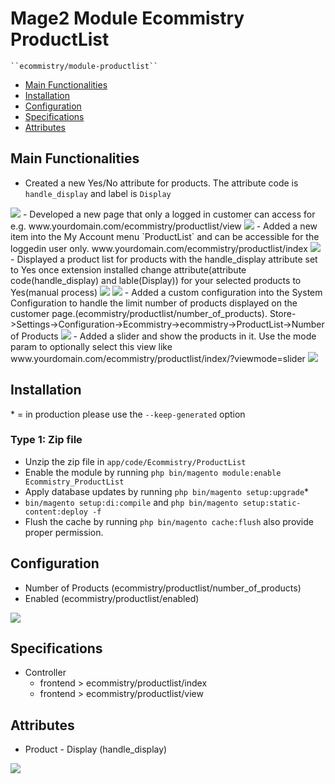 # Mage2 Module Ecommistry ProductList

    ``ecommistry/module-productlist``

 - [Main Functionalities](#markdown-header-main-functionalities)
 - [Installation](#markdown-header-installation)
 - [Configuration](#markdown-header-configuration)
 - [Specifications](#markdown-header-specifications)
 - [Attributes](#markdown-header-attributes)


## Main Functionalities
- Created a new Yes/No attribute for products. The attribute code is `handle_display` and label is `Display`
<img src="https://raw.githubusercontent.com/jaiminmagento/M2Screenshot/master/ProductList/admin_product_attribute.png" />
- Developed a new page that only a logged in customer can access for e.g. www.yourdomain.com/ecommistry/productlist/view
<img src="https://raw.githubusercontent.com/jaiminmagento/M2Screenshot/master/ProductList/frontend_standalone_page.png" />
- Added a new item into the My Account menu `ProductList` and can be accessible for the loggedin user only. www.yourdomain.com/ecommistry/productlist/index
<img src="https://raw.githubusercontent.com/jaiminmagento/M2Screenshot/master/ProductList/frontend_myaccount.png" />
- Displayed a product list for products with the handle_display attribute set to Yes
once extension installed change attribute(attribute code(handle_display) and lable(Display)) for your selected products to Yes(manual process)
<img src="https://raw.githubusercontent.com/jaiminmagento/M2Screenshot/master/ProductList/admin_product_attribute.png" />
<img src="https://raw.githubusercontent.com/jaiminmagento/M2Screenshot/master/ProductList/frontend_myaccount.png" /> 
- Added a custom configuration into the System Configuration to handle the limit number of products displayed on the customer page.(ecommistry/productlist/number_of_products). Store->Settings->Configuration->Ecommistry->ecommistry->ProductList->Number of Products
<img src="https://raw.githubusercontent.com/jaiminmagento/M2Screenshot/master/ProductList/admin-config.png" />
- Added a slider and show the products in it. Use the mode param to optionally select this view like www.yourdomain.com/ecommistry/productlist/index/?viewmode=slider
<img src="https://raw.githubusercontent.com/jaiminmagento/M2Screenshot/master/ProductList/frontend_myaccount_slider.png" />


## Installation
\* = in production please use the `--keep-generated` option

### Type 1: Zip file

 - Unzip the zip file in `app/code/Ecommistry/ProductList`
 - Enable the module by running `php bin/magento module:enable Ecommistry_ProductList`
 - Apply database updates by running `php bin/magento setup:upgrade`\*
 - `bin/magento setup:di:compile` and `php bin/magento setup:static-content:deploy -f`
 - Flush the cache by running `php bin/magento cache:flush` also provide proper permission.


## Configuration

 - Number of Products (ecommistry/productlist/number_of_products)
 - Enabled (ecommistry/productlist/enabled)
<img src="https://raw.githubusercontent.com/jaiminmagento/M2Screenshot/master/ProductList/admin-config.png" />

## Specifications

 - Controller
	- frontend > ecommistry/productlist/index
	- frontend > ecommistry/productlist/view


## Attributes

 - Product - Display (handle_display)
<img src="https://raw.githubusercontent.com/jaiminmagento/M2Screenshot/master/ProductList/admin_product_attribute.png" />
